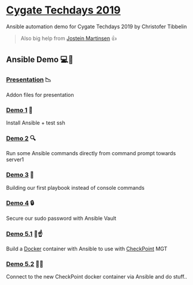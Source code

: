 # [Cygate Techdays 2019](https://www.cygate.se/events/tech-days-2019/)
Ansible automation demo for Cygate Techdays 2019 by Christofer Tibbelin

> Also big help from [Jostein Martinsen](https://www.linkedin.com/in/josm/) :thumbsup:

## Ansible Demo :computer::penguin:

### [Presentation](presentation/) :chart_with_downwards_trend:
Addon files for presentation

### [Demo 1](demo1/) :dvd:
Install Ansible + test ssh

### [Demo 2](demo2/) :mag:
Run some Ansible commands directly from command prompt towards server1

### [Demo 3](demo3/) :book:
Building our first playbook instead of console commands

### [Demo 4](demo4/) :lock:
Secure our sudo password with Ansible Vault

### [Demo 5.1](demo5_1/) :whale::point_up:
Build a [Docker](https://www.docker.com/) container with Ansible to use with [CheckPoint](https://www.checkpoint.com/) MGT

### [Demo 5.2](demo5_2/) :whale::metal:
Connect to the new CheckPoint docker container via Ansible and do stuff..
